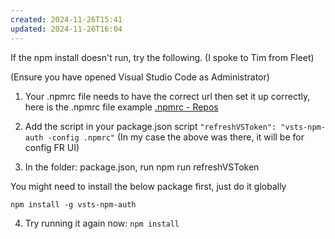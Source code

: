 ```yaml
---
created: 2024-11-26T15:41
updated: 2024-11-26T16:04
---
```

If the npm install doesn't run, try the following.
(I spoke to Tim from Fleet)

(Ensure you have opened Visual Studio Code as Administrator)

1) Your .npmrc file needs to have the correct url
then set it up correctly, here is the .npmrc file example
[.npmrc - Repos](https://mixtelematics.visualstudio.com/DynaMiX/_git/DynaMiX.UI.Framework.2?path=/UI/projects/leafletframework/.npmrc "https://mixtelematics.visualstudio.com/dynamix/_git/dynamix.ui.framework.2?path=/ui/projects/leafletframework/.npmrc")

2) Add the script in your package.json script
`"refreshVSToken": "vsts-npm-auth -config .npmrc"`
(In my case the above was there, it will be for config FR UI)

3) In the folder: package.json,  run
npm run refreshVSToken

You might need to install the below package first, just do it globally
```
npm install -g vsts-npm-auth
```

4) Try running it again now:
`npm install`

